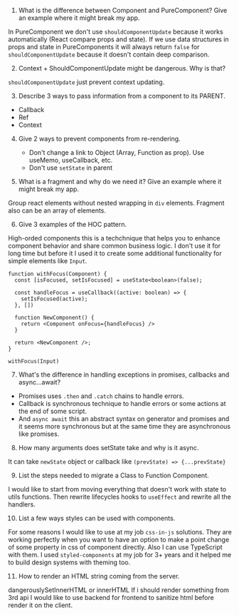 1. What is the difference between Component and PureComponent? Give
   an example where it might break my app. 

In PureComponent we don't use `shouldComponentUpdate` because it works automatically (React compare props and state). If we use data structures in props and state in PureComponents it will always return `false` for `shouldComponentUpdate` because it doesn't contain deep comparison.

2. Context + ShouldComponentUpdate might be dangerous. Why is that?

`shouldComponentUpdate` just prevent context updating.

3. Describe 3 ways to pass information from a component to its PARENT.

- Callback
- Ref
- Context

4. Give 2 ways to prevent components from re-rendering.

   - Don't change a link to Object (Array, Function as prop). Use useMemo, useCallback, etc.
   - Don't use `setState` in parent


5. What is a fragment and why do we need it? Give an example where it might
   break my app. 

Group react elements without nested wrapping in `div` elements. Fragment also can be an array of elements.


6. Give 3 examples of the HOC pattern. 

High-orded components this is a techchnique that helps you to enhance component behavior and share common business logic. I don't use it for long time but before it I used it to create some additional functionality for simple elements like `Input`.

   ```
   function withFocus(Component) {
     const [isFocused, setIsFocused] = useState<boolean>(false);

     const handleFocus = useCallback((active: boolean) => {
       setIsFocused(active);
     }, [])
        
     function NewComponent() {
       return <Component onFocus={handleFocus} />
     }

     return <NewComponent />;
   }

   withFocus(Input)
   ```

7. What's the difference in handling exceptions in promises, callbacks
   and async...await? 

- Promises uses `.then` and `.catch` chains to handle errors. 
- Callback is synchronous technique to handle errors or some actions at the end of some script. 
- And `async await` this an abstract syntax on generator and promises and it seems more synchronous but at the same time they are asynchronous like promises. 

8. How many arguments does setState take and why is it async. 

It can take `newState` object or callback like `(prevState) => {...prevState}`

9. List the steps needed to migrate a Class to Function Component. 

I would like to start from moving everything that doesn't work with state to utils functions. Then rewrite lifecycles hooks to `useEffect` and rewrite all the handlers.

10. List a few ways styles can be used with components. 

For some reasons I would like to use at my job `css-in-js` solutions. They are working perfectly when you want to have an option to make a point change of some property in css of component directly. Also I can use TypeScript with them. I used `styled-components` at my job for 3+ years and it helped me to build design systems with theming too.

11. How to render an HTML string coming from the server. 

dangerouslySetInnerHTML or innerHTML
If i should render something from 3rd api I would like to use backend for frontend to sanitize html before render it on the client.
